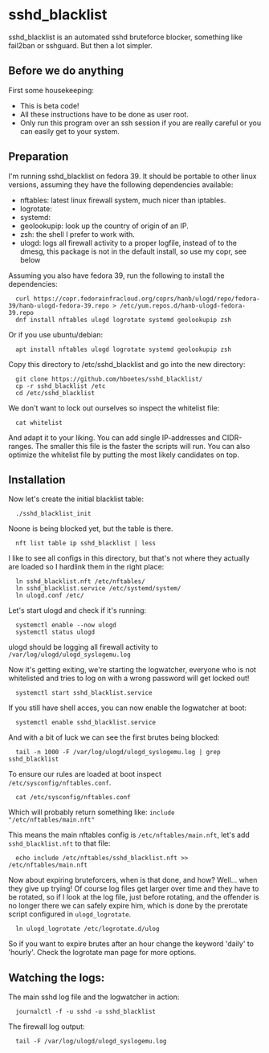 # sshd_blacklist
sshd_blacklist is an automated sshd bruteforce blocker, something like fail2ban
or sshguard. But then a lot simpler.

## Before we do anything
First some housekeeping:
- This is beta code!
- All these instructions have to be done as user root.
- Only run this program over an ssh session if you are really careful or you can
  easily get to your system.

## Preparation
I'm running sshd_blacklist on fedora 39. It should be portable to other linux
versions, assuming they have the following dependencies available:

- nftables:    latest linux firewall system, much nicer than iptables.
- logrotate:
- systemd:
- geolookupip: look up the country of origin of an IP.
- zsh:         the shell I prefer to work with.
- ulogd:       logs all firewall activity to a proper logfile, instead of to the
  dmesg, this package is not in the default install, so use my copr, see below


Assuming you also have fedora 39, run the following to install the dependencies:
```
  curl https://copr.fedorainfracloud.org/coprs/hanb/ulogd/repo/fedora-39/hanb-ulogd-fedora-39.repo > /etc/yum.repos.d/hanb-ulogd-fedora-39.repo
  dnf install nftables ulogd logrotate systemd geolookupip zsh
```

Or if you use ubuntu/debian:
```
  apt install nftables ulogd logrotate systemd geolookupip zsh
```

Copy this directory to /etc/sshd_blacklist and go into the new directory:
```
  git clone https://github.com/hboetes/sshd_blacklist/
  cp -r sshd_blacklist /etc
  cd /etc/sshd_blacklist
```

We don't want to lock out ourselves so inspect the whitelist file:
```
  cat whitelist
```

And adapt it to your liking. You can add single IP-addresses and
CIDR-ranges. The smaller this file is the faster the scripts will run.
You can also optimize the whitelist file by putting the most likely
candidates on top.

## Installation
Now let's create the initial blacklist table:
```
  ./sshd_blacklist_init
```

Noone is being blocked yet, but the table is there.
```
  nft list table ip sshd_blacklist | less
```

I like to see all configs in this directory, but that's not where they actually
are loaded so I hardlink them in the right place:
```
  ln sshd_blacklist.nft /etc/nftables/
  ln sshd_blacklist.service /etc/systemd/system/
  ln ulogd.conf /etc/
```

Let's start ulogd and check if it's running:
```
  systemctl enable --now ulogd
  systemctl status ulogd
```
ulogd should be logging all firewall activity to `/var/log/ulogd/ulogd_syslogemu.log`

Now it's getting exiting, we're starting the logwatcher, everyone who is not
whitelisted and tries to log on with a wrong password will get locked out!
```
  systemctl start sshd_blacklist.service
```

If you still have shell acces, you can now enable the logwatcher at boot:
```
  systemctl enable sshd_blacklist.service
```

And with a bit of luck we can see the first brutes being blocked:
```
  tail -n 1000 -F /var/log/ulogd/ulogd_syslogemu.log | grep sshd_blacklist
```

To ensure our rules are loaded at boot inspect `/etc/sysconfig/nftables.conf`.
```
  cat /etc/sysconfig/nftables.conf
```

Which will probably return something like: `include "/etc/nftables/main.nft"`

This means the main nftables config is `/etc/nftables/main.nft`, let's add
`sshd_blacklist.nft` to that file:
```
  echo include /etc/nftables/sshd_blacklist.nft >> /etc/nftables/main.nft
```

Now about expiring bruteforcers, when is that done, and how?  Well... when they
give up trying!  Of course log files get larger over time and they have to be
rotated, so if I look at the log file, just before rotating, and the offender is
no longer there we can safely expire him, which is done by the prerotate script
configured in `ulogd_logrotate`.
```
  ln ulogd_logrotate /etc/logrotate.d/ulog
```

So if you want to expire brutes after an hour change the keyword 'daily' to
'hourly'. Check the logrotate man page for more options.


## Watching the logs:

The main sshd log file and the logwatcher in action:
```
  journalctl -f -u sshd -u sshd_blacklist
```

The firewall log output:
```
  tail -F /var/log/ulogd/ulogd_syslogemu.log
```
